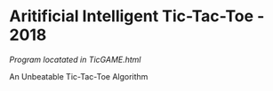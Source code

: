 # Aritificial Intelligent Tic-Tac-Toe - 2018
*Program locatated in TicGAME.html*

An Unbeatable Tic-Tac-Toe Algorithm
